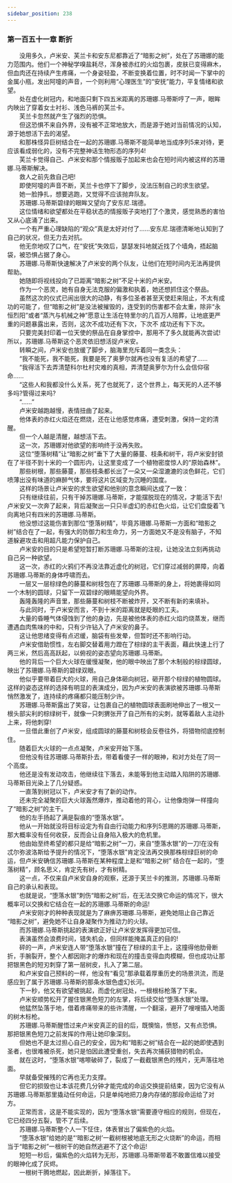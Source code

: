 ```yaml
---
sidebar_position: 238
---
```

### 第一百五十一章 断折  


　　没用多久，卢米安、芙兰卡和安东尼都靠近了“暗影之树”，处在了苏珊娜的能力范围内。他们一个神秘学嗅盐耗尽，浑身被赤红的火焰包裹，皮肤已变得麻木，但血肉还在持续产生疼痛，一个身姿轻盈，不断变换着位置，时不时闻一下掌中的金属小瓶，发出阿嚏的声音，一个则利用“心理医生”的“安抚”能力，平复情绪和欲望。  
　　处在虚化树冠内，和地面只剩下四五米距离的苏珊娜.马蒂斯哼了一声，眼眸内映出了穿着女士衬衫、浅色马裤的芙兰卡。  
　　芙兰卡忽然就产生了强烈的恐惧。  
　　但这恐惧不来自外界，没有被不正常地放大，而是源于她对当前情况的认知，源于她想活下去的渴望。  
　　和那株怪异巨树结合在一起的苏珊娜.马蒂斯不能简单地当成序列5来对待，更应该看成弱化的，没有不完整神话生物形态的序列4!  
　　芙兰卡觉得自己、卢米安和那个情报贩子加起来也会在短时间内被这样的苏珊娜.马蒂斯解决。  
　　救人之前先救自己吧!  
　　即使阿嚏的声音不断，芙兰卡也停下了脚步，没法压制自己的求生欲望。  
　　她一脸挣扎，想要逃跑，又觉得不应该抛弃队友。  
　　苏珊娜.马蒂斯碧绿的眼眸又望向了安东尼.瑞德。  
　　这位情绪和欲望都处在平稳状态的情报贩子突地打了个激灵，感觉熟悉的害怕又从心底涌了出来。  
　　一个有严重心理缺陷的“观众”真是太好对付了……安东尼.瑞德清晰地认知到了自己的状况，但无力去对抗。  
　　他无奈地叹了口气，在“安抚”失效后，瑟瑟发抖地就近找了个墙角，捂起脑袋，被恐惧占据了身心。  
　　苏珊娜.马蒂斯快速解决了卢米安的两个队友，让他们在短时间内无法再提供帮助。  
　　她随即将视线投向了已距离“暗影之树”不足十米的卢米安。  
　　作为一个恶灵，她有自身无法克服的偏激和执着，她还想抓住这个祭品。  
　　虽然这次的仪式已闹出很大的动静，有多位圣者甚至天使赶来阻止，不太有成功的可能了，但“暗影之树”是没法被摧毁的，连受到的伤害都不会太重，除非“永恒烈阳”或者“蒸汽与机械之神”愿意让生活在特里尔的几百万人陪葬，让地底更严重的问题暴露出来，否则，这次不成功还有下次，下次不 成功还有下下次。  
　　只要完美封印着一位天使的祭品在自身掌控中，那用不了多久就能再次尝试!所以，苏珊娜.马蒂斯这个恶灵依旧想活捉卢米安。  
　　转瞬之间，卢米安也放缓了脚步，脑海里充斥着同一类念头：  
　　“我不能死，我不能死，我要是死了奥萝尔就再也没有复活的希望了……  
　　“我得活下去弄清楚科尔杜村灾难的真相，弄清楚奥萝尔为什么会信仰宿命……  
　　“这些人和我都没什么关系，死了也就死了，这个世界上，每天死的人还不够多吗?管得过来吗?  
　　“……”  
　　卢米安越跑越慢，表情扭曲了起来。  
　　他体表的赤红火焰还在燃烧，还在让他感觉疼痛，遭受刺激，保持一定的清醒。  
　　但一个人越是清醒，越想活下去。  
　　这一次，苏珊娜对他欲望的影响终于没再失败。  
　　这位“堕落树精”让“暗影之树”垂下了大量的藤蔓、枝条和树干，将卢米安封锁在了半径不到十米的一个圆形内，让这里变成了一个植物密度惊人的“原始森林”。  
　　那些树根，那些藤蔓，那些枝条都长出了一朵又一朵湿漉漉的淡色鲜花，它们喷薄出没有味道的麻醉气体，要将这片区域变为沉睡的国度。  
　　这样的场景让卢米安的求生欲望和他别的意念瞬间达成了一致：  
　　只有继续往前，只有干掉苏珊娜.马蒂斯，才能摆脱现在的情况，才能活下去!卢米安又一次奔了起来，背后凝聚出一只只半虚幻的赤红色火焰，让它们盘旋着飞向离地只有四米的苏珊娜.马蒂斯。  
　　他没想过这能伤害到那位“堕落树精”，毕竟苏珊娜.马蒂斯一方面和“暗影之树”结合在了一起，有强大的防御力和生命力，另一方面她又不是没有脑子，不知道躲避攻击和用超凡能力保护自己。  
　　卢米安的目的只是希望短暂打断苏珊娜.马蒂斯的注视，让她没法立刻再挑动自己另一种欲望。  
　　这一次，赤红的火鸦们不再没法靠近虚化的树冠，它们穿过减弱的屏障，向着苏珊娜.马蒂斯的身体呼啸而去。  
　　一层又一层棕绿色的藤蔓和树枝包在了苏珊娜.马蒂斯的身上，将她裹得如同一个木制的圆球，只留下一双碧绿的眼睛能望向外界。  
　　轰隆轰隆的声音里，那些藤蔓和树枝不断被炸开，又不断有新的来填补。  
　　与此同时，于卢米安而言，不到十米的距离就是眨眼的工夫。  
　　大量的昏睡气体侵蚀到了他的身边，先是被他体表的赤红火焰灼烧蒸发，继而遭遇血肉焦味的中和，只有少许钻入了卢米安的鼻子。  
　　这让他思绪变得有点迟缓，脑袋有些发晕，但暂时还不影响行动。  
　　卢米安借助惯性，左右脚交替着用力蹬在了棕绿的主干表面，藉此快速上行了两三米，然后高高跃起，以俯视的姿态望向苏珊娜.马蒂斯。  
　　他的背后一个巨大火球在缓慢凝聚，他的眼中映出了那个木制般的棕绿圆球，映出了苏珊娜.马蒂斯的碧绿双眼。  
　　他似乎要带着巨大的火球，用自己身体砸向树冠，砸开那个棕绿的植物圆球。这样的姿态这样的选择有明显的表演成分，因为卢米安的表演欲被苏珊娜.马蒂斯悄然激发了，连持续的疼痛都只能压制少许。  
　　苏珊娜.马蒂斯露出了笑容，让包裹自己的植物圆球表面刷地伸出了一根又一 根头部尖利的棕绿树干，就像一只刺猬张开了自己所有的尖刺，就等着敌人主动扑上来，将他刺穿!  
　　一旦借此重创了卢米安，组成圆球的藤蔓和树枝会反卷往外，将猎物彻底控制住。  
　　随着巨大火球的一点点凝聚，卢米安开始下落。  
　　但他没有往苏珊娜.马蒂斯扑去，带着看傻子一样的眼神，和对方处在了同一个高度。  
　　他还是没有发动攻击，他继续往下落去，未能等到他主动踏入陷阱的苏珊娜.马蒂斯目光染上了几分疑惑。  
　　一直落到树冠以下，卢米安才有了新的动作。  
　　还未完全凝聚的巨大火球轰然爆炸，推动着他的背心，让他像炮弹一样撞向了“暗影之树”的主干。  
　　他的左手扬起了满是裂痕的“堕落水银”。  
　　他从一开始就没将目标设定为有自由行动能力和序列5恩赐的苏珊娜.马蒂斯，那大概率没有任何收获，反而会让自身陷入极大的危机里。  
　　他由始至终希望的都只是给“暗影之树”一刀，来自“堕落水银”的一刀!在没有忒尔弥波洛斯给予提升的情况下，“堕落水银”肯定没法再交换那株棕绿巨树的命运，但卢米安确信苏珊娜.马蒂斯在某种程度上是和“暗影之树” 结合在一起的，“堕落树精”，顾名思义，肯定先有树，才有树精。  
　　这一点，不仅来自卢米安自身的观察，还源于芙兰卡的推测，苏珊娜.马蒂斯自己的承认和表现。  
　　也就是说，“堕落水银”刺伤“暗影之树”后，在无法交换它命运的情况下，很大概率可以交换和它结合在一起的苏珊娜.马蒂斯的命运!  
　　卢米安刚才的种种表现就是为了麻痹苏珊娜.马蒂斯，避免她阻止自己靠近 “暗影之树”，避免她不让自身凝聚作为推动力的火球。  
　　而苏珊娜.马蒂斯挑起的表演欲正好让卢米安发挥得更加可信。  
　　表演虽然会浪费时间，错失机会，但同样能掩盖真正的目的!  
　　砰的一声，卢米安连人带“堕落水银”撞在了棕绿的主干上，这撞得他肋骨断折，手腕裂开，整个人都因刚才的爆炸和现在的撞击变得血肉模糊，但也成功让那把银黑色的短刃刺穿了第一层树皮，扎入了第二层。  
　　和卢米安自己预料的一样，他没有“看见”那承载着厚重历史的场景洪流，而是感应到了属于苏珊娜.马蒂斯的那条水银色虚幻长河。  
　　下一秒，他又有欲望被挑起，而虚化树冠处，一根根标枪落了下来。  
　　卢米安顺势松开了握住银黑色短刀的左掌，将后续交给“堕落水银”处理。  
　　他猛然坠落于地，借着疼痛带来的些许清醒，一个翻滚，避开了嗖嗖插入地面的树木标枪。  
　　苏珊娜.马蒂斯醒悟过来卢米安真正的目的后，既懊恼，愤怒，又有点恐惧。那把银黑色短刀之前发挥的作用让她印象深刻。  
　　但她也不是太过担心自己的安全，因为和“暗影之树”结合在一起的她即使遇到圣者，也很难被杀死，她只是怕因此遭受重创，失去再次捕获猎物的机会。  
　　就在这时，“堕落水银”喀嚓破碎了，裂成了一截截银黑色的残片，无声落往地面。  
　　早就备受摧残的它再也无力支撑。  
　　但它的损毁也让本该花费几分钟才能完成的命运交换提前结束，因为它没有从苏珊娜.马蒂斯那里撬动任何命运，只是单纯地把刀身内存储的那段命运给了对方。  
　　正常而言，这是不能实现的，因为“堕落水银”需要遵守相应的规则，但现在，它已经四分五裂，管不了后续。  
　　苏珊娜.马蒂斯整个人一下怔住，体表冒出了偏紫色的火焰。  
　　“堕落水银”给她的是“‘暗影之树’一截树根被地底无形之火烧断”的命运，而相当于“暗影之树”一根树干的她自然逃避不了这个命运!  
　　短短一秒后，偏紫色的火焰转为无形，苏珊娜.马蒂斯带着不敢置信难以接受的眼神化成了灰烬。  
　　一根树干腾地燃起，因此断折，掉落往下。  
